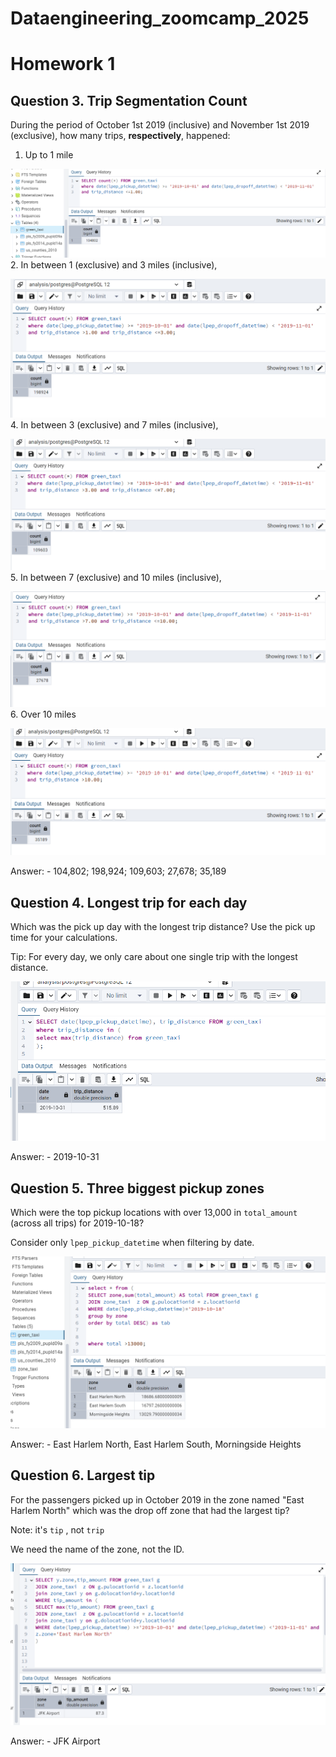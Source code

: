 # Dataengineering_zoomcamp_2025
# Homework 1
## Question 3. Trip Segmentation Count

During the period of October 1st 2019 (inclusive) and November 1st 2019 (exclusive), how many trips, **respectively**, happened:
1. Up to 1 mile

![hello](homework1/Screenshot2.png)
2. In between 1 (exclusive) and 3 miles (inclusive),

![hello](homework1/Screenshot3.png)
4. In between 3 (exclusive) and 7 miles (inclusive),

![hello](homework1/Screenshot4.png)
5. In between 7 (exclusive) and 10 miles (inclusive),

![hello](homework1/Screenshot5.png)
6. Over 10 miles

![hello](homework1/Screenshot6.png)

Answer: - 104,802;  198,924;  109,603;  27,678;  35,189


## Question 4. Longest trip for each day

Which was the pick up day with the longest trip distance?
Use the pick up time for your calculations.

Tip: For every day, we only care about one single trip with the longest distance. 

![hello](homework1/Screenshot7.png)

Answer: - 2019-10-31

## Question 5. Three biggest pickup zones

Which were the top pickup locations with over 13,000 in
`total_amount` (across all trips) for 2019-10-18?

Consider only `lpep_pickup_datetime` when filtering by date.

![hello](homework1/Screenshot8.png)

Answer: - East Harlem North, East Harlem South, Morningside Heights

## Question 6. Largest tip

For the passengers picked up in October 2019 in the zone
named "East Harlem North" which was the drop off zone that had
the largest tip?

Note: it's `tip` , not `trip`

We need the name of the zone, not the ID.

![hello](homework1/Screenshot1.png)

Answer: - JFK Airport



